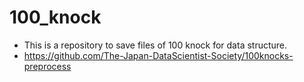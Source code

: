 # 100_knock
- This is a repository to save files of 100 knock for data structure.
- https://github.com/The-Japan-DataScientist-Society/100knocks-preprocess
